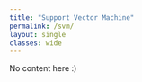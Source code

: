 ```yaml
---
title: "Support Vector Machine"
permalink: /svm/
layout: single
classes: wide
---
```


No content here :)
